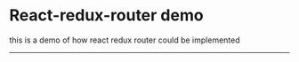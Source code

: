 React-redux-router demo
===================

this is a demo of how react redux router could be implemented 

----------

